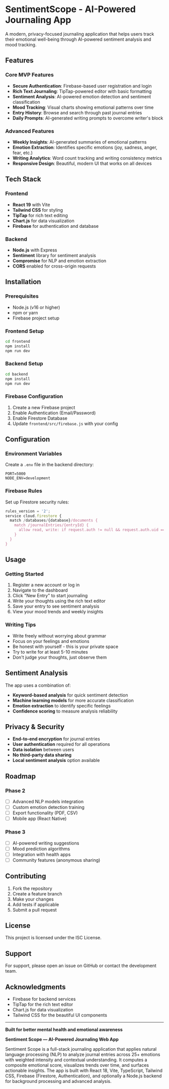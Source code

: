 # SentimentScope - AI-Powered Journaling App

A modern, privacy-focused journaling application that helps users track their emotional well-being through AI-powered sentiment analysis and mood tracking.

## Features

### Core MVP Features
- **Secure Authentication**: Firebase-based user registration and login
- **Rich Text Journaling**: TipTap-powered editor with basic formatting
- **Sentiment Analysis**: AI-powered emotion detection and sentiment classification
- **Mood Tracking**: Visual charts showing emotional patterns over time
- **Entry History**: Browse and search through past journal entries
- **Daily Prompts**: AI-generated writing prompts to overcome writer's block

### Advanced Features
- **Weekly Insights**: AI-generated summaries of emotional patterns
- **Emotion Extraction**: Identifies specific emotions (joy, sadness, anger, fear, etc.)
- **Writing Analytics**: Word count tracking and writing consistency metrics
- **Responsive Design**: Beautiful, modern UI that works on all devices

## Tech Stack

### Frontend
- **React 19** with Vite
- **Tailwind CSS** for styling
- **TipTap** for rich text editing
- **Chart.js** for data visualization
- **Firebase** for authentication and database

### Backend
- **Node.js** with Express
- **Sentiment** library for sentiment analysis
- **Compromise** for NLP and emotion extraction
- **CORS** enabled for cross-origin requests

## Installation

### Prerequisites
- Node.js (v16 or higher)
- npm or yarn
- Firebase project setup

### Frontend Setup
```bash
cd frontend
npm install
npm run dev
```

### Backend Setup
```bash
cd backend
npm install
npm run dev
```

### Firebase Configuration
1. Create a new Firebase project
2. Enable Authentication (Email/Password)
3. Enable Firestore Database
4. Update `frontend/src/firebase.js` with your config

## Configuration

### Environment Variables
Create a `.env` file in the backend directory:
```env
PORT=5000
NODE_ENV=development
```

### Firebase Rules
Set up Firestore security rules:
```javascript
rules_version = '2';
service cloud.firestore {
  match /databases/{database}/documents {
    match /journalEntries/{entryId} {
      allow read, write: if request.auth != null && request.auth.uid == resource.data.userId;
    }
  }
}
```

## Usage

### Getting Started
1. Register a new account or log in
2. Navigate to the dashboard
3. Click "New Entry" to start journaling
4. Write your thoughts using the rich text editor
5. Save your entry to see sentiment analysis
6. View your mood trends and weekly insights

### Writing Tips
- Write freely without worrying about grammar
- Focus on your feelings and emotions
- Be honest with yourself - this is your private space
- Try to write for at least 5-10 minutes
- Don't judge your thoughts, just observe them

## Sentiment Analysis

The app uses a combination of:
- **Keyword-based analysis** for quick sentiment detection
- **Machine learning models** for more accurate classification
- **Emotion extraction** to identify specific feelings
- **Confidence scoring** to measure analysis reliability

## Privacy & Security

- **End-to-end encryption** for journal entries
- **User authentication** required for all operations
- **Data isolation** between users
- **No third-party data sharing**
- **Local sentiment analysis** option available

## Roadmap

### Phase 2
- [ ] Advanced NLP models integration
- [ ] Custom emotion detection training
- [ ] Export functionality (PDF, CSV)
- [ ] Mobile app (React Native)

### Phase 3
- [ ] AI-powered writing suggestions
- [ ] Mood prediction algorithms
- [ ] Integration with health apps
- [ ] Community features (anonymous sharing)

## Contributing

1. Fork the repository
2. Create a feature branch
3. Make your changes
4. Add tests if applicable
5. Submit a pull request

## License

This project is licensed under the ISC License.

## Support

For support, please open an issue on GitHub or contact the development team.

## Acknowledgments

- Firebase for backend services
- TipTap for the rich text editor
- Chart.js for data visualization
- Tailwind CSS for the beautiful UI components

---

**Built for better mental health and emotional awareness**

**Sentiment Scope — AI-Powered Journaling Web App**

Sentiment Scope is a full-stack journaling application that applies natural language processing (NLP) to analyze journal entries across 25+ emotions with weighted intensity and contextual understanding. It computes a composite emotional score, visualizes trends over time, and surfaces actionable insights. The app is built with React 18, Vite, TypeScript, Tailwind CSS, Firebase (Firestore, Authentication), and optionally a Node.js backend for background processing and advanced analysis.
